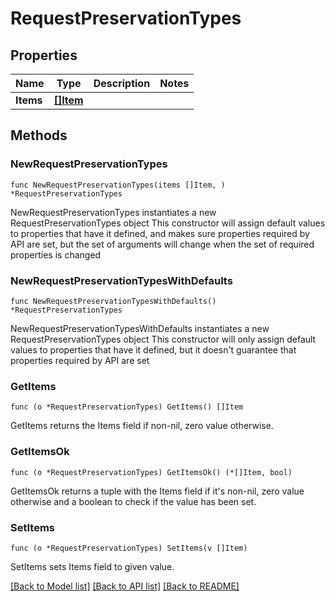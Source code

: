 # RequestPreservationTypes

## Properties

Name | Type | Description | Notes
------------ | ------------- | ------------- | -------------
**Items** | [**[]Item**](Item.md) |  | 

## Methods

### NewRequestPreservationTypes

`func NewRequestPreservationTypes(items []Item, ) *RequestPreservationTypes`

NewRequestPreservationTypes instantiates a new RequestPreservationTypes object
This constructor will assign default values to properties that have it defined,
and makes sure properties required by API are set, but the set of arguments
will change when the set of required properties is changed

### NewRequestPreservationTypesWithDefaults

`func NewRequestPreservationTypesWithDefaults() *RequestPreservationTypes`

NewRequestPreservationTypesWithDefaults instantiates a new RequestPreservationTypes object
This constructor will only assign default values to properties that have it defined,
but it doesn't guarantee that properties required by API are set

### GetItems

`func (o *RequestPreservationTypes) GetItems() []Item`

GetItems returns the Items field if non-nil, zero value otherwise.

### GetItemsOk

`func (o *RequestPreservationTypes) GetItemsOk() (*[]Item, bool)`

GetItemsOk returns a tuple with the Items field if it's non-nil, zero value otherwise
and a boolean to check if the value has been set.

### SetItems

`func (o *RequestPreservationTypes) SetItems(v []Item)`

SetItems sets Items field to given value.



[[Back to Model list]](../README.md#documentation-for-models) [[Back to API list]](../README.md#documentation-for-api-endpoints) [[Back to README]](../README.md)


